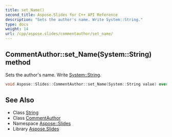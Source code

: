 ```yaml
---
title: set_Name()
second_title: Aspose.Slides for C++ API Reference
description: "Sets the author's name. Write System::String."
type: docs
weight: 14
url: /cpp/aspose.slides/commentauthor/set_name/
---
```

## CommentAuthor::set_Name(System::String) method


Sets the author's name. Write [System::String](../../../system/string/).

```cpp
void Aspose::Slides::CommentAuthor::set_Name(System::String value) override
```

## See Also

* Class [String](../../system/string/)
* Class [CommentAuthor](./)
* Namespace [Aspose::Slides](../)
* Library [Aspose.Slides](../../)